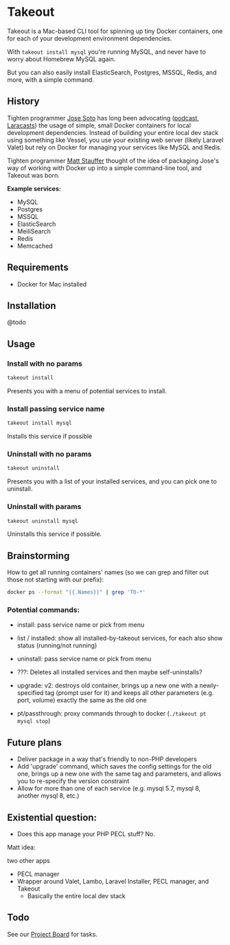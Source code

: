 # Takeout

Takeout is a Mac-based CLI tool for spinning up tiny Docker containers, one for each of your development environment dependencies.

With `takeout install mysql` you're running MySQL, and never have to worry about Homebrew MySQL again.

But you can also easily install ElasticSearch, Postgres, MSSQL, Redis, and more, with a simple command.

## History

Tighten programmer [Jose Soto](https://twitter.com/josecanhelp) has long been advocating ([podcast](https://twentypercenttime.simplecast.com/episodes/jose-soto-docker-for-local-development), [Laracasts](https://laracasts.com/series/guest-spotlight/episodes/2)) the usage of simple, small Docker containers for local development dependencies. Instead of building your entire local dev stack using something like Vessel, you use your existing web server (likely Laravel Valet) but rely on Docker for managing your services like MySQL and Redis.

Tighten programmer [Matt Stauffer](https://twitter.com/stauffermatt) thought of the idea of packaging Jose's way of working with Docker up into a simple command-line tool, and Takeout was born.

**Example services:**

- MySQL
- Postgres
- MSSQL
- ElasticSearch
- MeiliSearch
- Redis
- Memcached

## Requirements

- Docker for Mac installed

## Installation

@todo

## Usage

### Install with no params

```bash
takeout install
```

Presents you with a menu of potential services to install.

### Install passing service name

```bash
takeout install mysql
```

Installs this service if possible

### Uninstall with no params

```bash
takeout uninstall
```

Presents you with a list of your installed services, and you can pick one to uninstall.

### Uninstall with params

```bash
takeout uninstall mysql
```

Uninstalls this service if possible.

## Brainstorming

How to get all running containers' names (so we can grep and filter out those not starting with our prefix):

```bash
docker ps --format "{{.Names}}" | grep 'TO-*'
```

### Potential commands:

- install: pass service name or pick from menu
- list / installed: show all installed-by-takeout services, for each also show status (running/not running)
- uninstall: pass service name or pick from menu
- ???: Deletes all installed services and then maybe self-uninstalls?

- upgrade: v2: destroys old container, brings up a new one with a newly-specified tag (prompt user for it) and keeps all other parameters (e.g. port, volume) exactly the same as the old one
- pt/passthrough: proxy commands through to docker (`./takeout pt mysql stop`)

## Future plans

- Deliver package in a way that's friendly to non-PHP developers
- Add 'upgrade' command, which saves the config settings for the old one, brings up a new one with the same tag and parameters, and allows you to re-specify the version constraint
- Allow for more than one of each service (e.g. mysql 5.7, mysql 8, another mysql 8, etc.)

## Existential question:

- Does this app manage your PHP PECL stuff? No.

Matt idea:

two other apps

- PECL manager
- Wrapper around Valet, Lambo, Laravel Installer, PECL manager, and Takeout
    + Basically the entire local dev stack


## Todo

See our [Project Board](https://github.com/tightenco/takeout/projects/1) for tasks.
